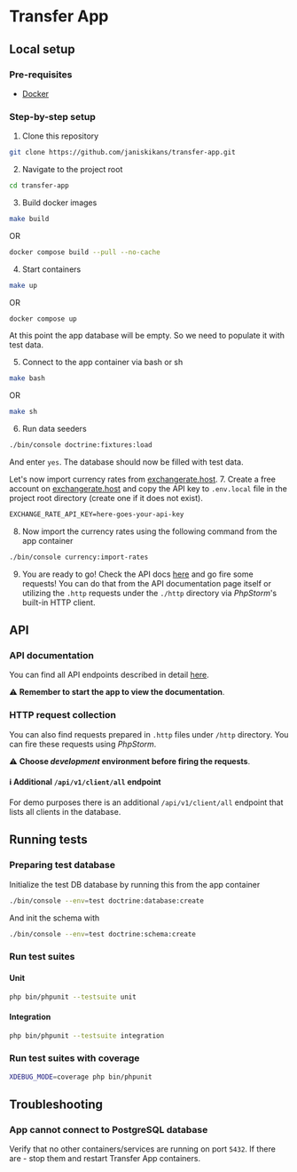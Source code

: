 # Transfer App

## Local setup

### Pre-requisites
* [Docker](https://www.docker.com/)

### Step-by-step setup

1. Clone this repository

```bash
git clone https://github.com/janiskikans/transfer-app.git
```

2. Navigate to the project root

```bash
cd transfer-app
```

3. Build docker images

```bash
make build
```
OR
```bash
docker compose build --pull --no-cache
```

4. Start containers

```bash
make up
```
OR
```bash
docker compose up
```
At this point the app database will be empty. So we need to populate it with test data.

5. Connect to the app container via bash or sh

```bash
make bash
```
OR
```bash
make sh
```

6. Run data seeders

```bash
./bin/console doctrine:fixtures:load
```

And enter `yes`. The database should now be filled with test data.

Let's now import currency rates from [exchangerate.host](https://exchangerate.host/).
7. Create a free account on [exchangerate.host](https://exchangerate.host/) and copy the API key to `.env.local` file in the project root directory (create one if it does not exist).

```txt
EXCHANGE_RATE_API_KEY=here-goes-your-api-key
```

8. Now import the currency rates using the following command from the app container

```bash
./bin/console currency:import-rates
```

9. You are ready to go! Check the API docs [here](http://localhost/api/doc) and go fire some requests! You can do that from the API documentation page itself or utilizing the `.http` requests under the `./http` directory via _PhpStorm_'s built-in HTTP client.

## API

### API documentation

You can find all API endpoints described in detail [here](http://localhost/api/doc).

⚠️ **Remember to start the app to view the documentation**.

### HTTP request collection

You can also find requests prepared in `.http` files under `/http` directory. You can fire these requests using _PhpStorm_.

⚠️ **Choose _development_ environment before firing the requests**.

#### ℹ️ Additional `/api/v1/client/all` endpoint

For demo purposes there is an additional `/api/v1/client/all` endpoint that lists all clients in the database.

## Running tests

### Preparing test database

Initialize the test DB database by running this from the app container

```bash
./bin/console --env=test doctrine:database:create
```

And init the schema with

```bash
./bin/console --env=test doctrine:schema:create
```

### Run test suites

#### Unit
```bash
php bin/phpunit --testsuite unit
```

#### Integration
```bash
php bin/phpunit --testsuite integration
```

### Run test suites with coverage

```bash
XDEBUG_MODE=coverage php bin/phpunit
```

## Troubleshooting

### App cannot connect to PostgreSQL database

Verify that no other containers/services are running on port `5432`. If there are - stop them and restart Transfer App containers.
